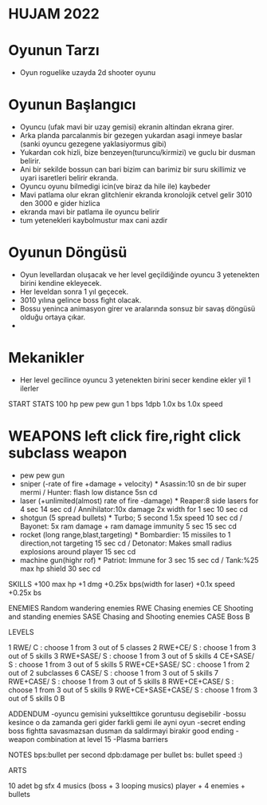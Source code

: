 # HUJAM 2022
# Oyunun Tarzı
- Oyun roguelike uzayda 2d shooter oyunu
# Oyunun Başlangıcı
- Oyuncu (ufak mavi bir uzay gemisi) ekranin altindan ekrana girer.
- Arka planda parcalanmis bir gezegen yukardan asagi inmeye baslar (sanki oyuncu gezegene yaklasiyormus gibi)
- Yukardan cok hizli, bize benzeyen(turuncu/kirmizi) ve guclu bir dusman belirir.
- Ani bir sekilde bossun can bari bizim can barimiz bir suru skillimiz ve uyari isaretleri belirir ekranda.
- Oyuncu oyunu bilmedigi icin(ve biraz da hile ile) kaybeder
- Mavi patlama olur ekran glitchlenir ekranda kronolojik cetvel gelir 3010 den 3000 e gider hizlica
- ekranda mavi bir patlama ile oyuncu belirir
- tum yetenekleri kaybolmustur max cani azdir

# Oyunun Döngüsü
- Oyun levellardan oluşacak ve her level geçildiğinde oyuncu 3 yetenekten birini kendine ekleyecek.
- Her leveldan sonra 1 yıl geçecek.
- 3010 yılına gelince boss fight olacak.
- Bossu yeninca animasyon girer ve aralarında sonsuz bir savaş döngüsü olduğu ortaya çıkar.
- 
# Mekanikler
- Her level gecilince oyuncu 3 yetenekten birini secer kendine ekler yil 1 ilerler


START STATS
100 hp
pew pew gun
1 bps 1dpb 1.0x bs 
1.0x speed

# WEAPONS left click fire,right click subclass weapon
- pew pew gun
- sniper (-rate of fire +damage + velocity) * Asassin:10 sn de bir super mermi / Hunter: flash low distance 5sn cd
- laser (+unlimited(almost) rate of fire -damage) * Reaper:8 side lasers for 4 sec 14 sec cd / Annihilator:10x damage 2x width for 1 sec 10 sec cd
- shotgun (5 spread bullets) * Turbo; 5 second 1.5x speed 10 sec cd /  Bayonet: 5x ram damage + ram damage immunity 5 sec 15 sec cd
- rocket (long range,blast,targeting) * Bombardier: 15 missiles to 1 direction,not targeting 15 sec cd / Detonator: Makes small radius explosions around player 15 sec cd 
- machine gun(highr rof) * Patriot: Immune for 3 sec 15 sec cd / Tank:%25 max hp shield 30 sec cd

SKILLS
+100 max hp
+1 dmg
+0.25x bps(width for laser)
+0.1x speed
+0.25x bs

ENEMIES
Random wandering enemies   RWE
Chasing enemies   CE
Shooting and standing  enemies    SASE
Chasing and Shooting enemies    CASE
Boss B

LEVELS

1 RWE/  C : choose 1 from 3 out of 5 classes
2 RWE+CE/ S : choose 1 from 3 out of 5 skills
3 RWE+SASE/ S : choose 1 from 3 out of 5 skills
4 CE+SASE/ S : choose 1 from 3 out of 5 skills
5 RWE+CE+SASE/ SC : choose 1 from 2 out of 2 subclasses
6 CASE/ S : choose 1 from 3 out of 5 skills
7 RWE+CASE/ S : choose 1 from 3 out of 5 skills
8 RWE+CE+CASE/ S : choose 1 from 3 out of 5 skills
9 RWE+CE+SASE+CASE/ S : choose 1 from 3 out of 5 skills
0 B

ADDENDUM
-oyuncu gemisini yukselttikce goruntusu degisebilir
-bossu kesince o da zamanda geri gider farkli gemi ile ayni oyun
-secret ending boss fightta savasmazsan dusman da saldirmayi birakir good ending
-weapon combination at level 15
-Plasma barriers

NOTES
bps:bullet per second
dpb:damage per bullet
bs: bullet speed :)

ARTS

10 adet bg
sfx
4 musics (boss + 3 looping musics)
player + 4 enemies + bullets

